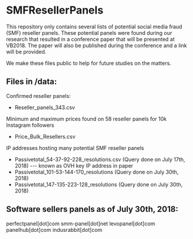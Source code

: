 # SMFResellerPanels

This repository only contains several lists of potential social media fraud (SMF) reseller panels. These potential panels were found during our research that resulted in a conference paper that will be presented at VB2018. The paper will also be published during the conference and a link will be provided. 

We make these files public to help for future studies on the matters. 

## Files in /data: 

Confirmed reseller panels:
- Reseller_panels_343.csv

Minimum and maximum prices found on 58 reseller panels for 10k Instagram followers 
- Price_Bulk_Resellers.csv

IP addresses hosting many potential SMF reseller panels 
- Passivetotal_54-37-92-228_resolutions.csv (Query done on July 17th, 2018) --- known as OVH key IP address in paper 
- Passivetotal_101-53-144-170_resolutions (Query done on July 30th, 2018) 
- Passivetotal_147-135-223-128_resolutions (Query done on July 30th, 2018)

## Software sellers panels as of July 30th, 2018: 
perfectpanel[dot]com
smm-panel[dot]net
levopanel[dot]com
panelhub[dot]com
indusrabbit[dot]com 
